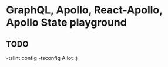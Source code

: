 # GraphQL, Apollo, React-Apollo, Apollo State playground

## TODO
 -tslint config
 -tsconfig
 A lot :)

